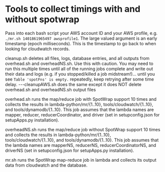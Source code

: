 # Tools to collect timings with and without spotwrap

Pass into each bash script your AWS account ID and your AWS profile, e.g. ```./mr.sh 1401861965497 awsprofile1```. The large valued argument is an early timestamp (epoch milliseconds). This is the timestamp to go back to when looking for cloudwatch records.

cleanup.sh deletes all files, logs, database entries, and all outputs from overhead.sh and overheadNS.sh.  Use this with caution.  You may need to run this multiple times until all of the running jobs complete and write out their data and logs (e.g. if you stopped/killed a job midstream!)... until you see ```Table 'spotFns' is empty.``` repeatedly, keep retrying after some time delay.
---cleanupAWS.sh does the same except it does NOT delete overhead.sh and overheadNS.sh output files

overhead.sh runs the map/reduce job with SpotWrap support 10 times and collects the results in lambda-python/mr/{1..10}, tools/cloudwatch/{1..10}, and tools/dynamodb/{1..10}.  This job assumes that the lambda names are mapper, reducer, reducerCoordinator, and driver (set in setupconfig.json for setupApps.py installation).

overheadNS.sh runs the map/reduce job without SpotWrap support 10 times and collects the results in lambda-python/mr/{1..10}, tools/cloudwatch/{1..10}, and tools/dynamodb/{1..10}.  This job assumes that the lambda names are mapperNS, reducerNS, reducerCoordinatorNS, and driverNS (set in setupconfig.json for setupApps.py installation).

mr.sh runs the SpotWrap map-reduce job in lambda and collects its output data from cloudwatch and the database.
